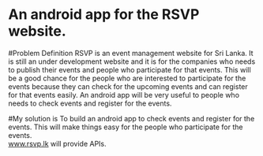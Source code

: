 # An android app for the RSVP website.

#Problem Definition
  RSVP is an event management website for Sri Lanka. It is still an under development website and it is for the companies who needs to publish their events and people who participate for that events.
  This will be a good chance for the people who are interested to participate for the events because they can check for the upcoming events and can register for that events easily.
  An android app will be very useful to people who needs to check events and register for the events.

#My solution is
 To build an android app to check events and register for the events.
 This will make things easy for the people who participate for the events.  
 www.rsvp.lk will provide APIs.